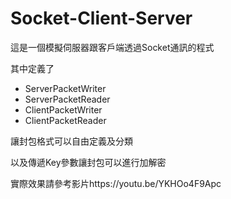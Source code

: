 # Socket-Client-Server
這是一個模擬伺服器跟客戶端透過Socket通訊的程式

其中定義了
  - ServerPacketWriter
  - ServerPacketReader
  - ClientPacketWriter
  - ClientPacketReader
 
讓封包格式可以自由定義及分類

以及傳遞Key參數讓封包可以進行加解密

實際效果請參考影片https://youtu.be/YKHOo4F9Apc
